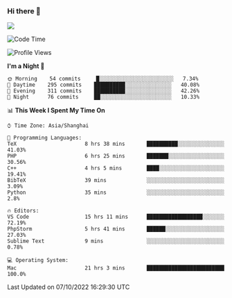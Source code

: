 ### Hi there 👋

<!--
**JJAYCHEN1e/jjaychen1e** is a ✨ _special_ ✨ repository because its `README.md` (this file) appears on your GitHub profile.

Here are some ideas to get you started:

- 🔭 I’m currently working on ...
- 🌱 I’m currently learning ...
- 👯 I’m looking to collaborate on ...
- 🤔 I’m looking for help with ...
- 💬 Ask me about ...
- 📫 How to reach me: ...
- 😄 Pronouns: ...
- ⚡ Fun fact: ...
-->

[![](https://github-readme-stats.vercel.app/api?username=jjaychen1e&show_icons=true)](https://github.com/jjaychen1e/github-readme-stats?count_private=true)

<!--START_SECTION:waka-->
![Code Time](http://img.shields.io/badge/Code%20Time-349%20hrs%2025%20mins-blue)

![Profile Views](http://img.shields.io/badge/Profile%20Views-0-blue)

**I'm a Night 🦉** 

```text
🌞 Morning    54 commits     █░░░░░░░░░░░░░░░░░░░░░░░░   7.34% 
🌆 Daytime    295 commits    ██████████░░░░░░░░░░░░░░░   40.08% 
🌃 Evening    311 commits    ██████████░░░░░░░░░░░░░░░   42.26% 
🌙 Night      76 commits     ██░░░░░░░░░░░░░░░░░░░░░░░   10.33%

```


📊 **This Week I Spent My Time On** 

```text
⌚︎ Time Zone: Asia/Shanghai

💬 Programming Languages: 
TeX                      8 hrs 38 mins       ██████████░░░░░░░░░░░░░░░   41.03% 
PHP                      6 hrs 25 mins       ███████░░░░░░░░░░░░░░░░░░   30.56% 
C++                      4 hrs 5 mins        ████░░░░░░░░░░░░░░░░░░░░░   19.41% 
BibTeX                   39 mins             ░░░░░░░░░░░░░░░░░░░░░░░░░   3.09% 
Python                   35 mins             ░░░░░░░░░░░░░░░░░░░░░░░░░   2.8%

🔥 Editors: 
VS Code                  15 hrs 11 mins      ██████████████████░░░░░░░   72.19% 
PhpStorm                 5 hrs 41 mins       ██████░░░░░░░░░░░░░░░░░░░   27.03% 
Sublime Text             9 mins              ░░░░░░░░░░░░░░░░░░░░░░░░░   0.78%

💻 Operating System: 
Mac                      21 hrs 3 mins       █████████████████████████   100.0%

```


 Last Updated on 07/10/2022 16:29:30 UTC
<!--END_SECTION:waka-->
